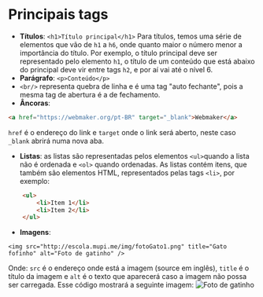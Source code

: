 # Principais tags

- **Títulos**: `<h1>Título principal</h1>` Para títulos, temos uma série de elementos que vão de `h1` a `h6`, onde quanto maior o número menor a importância do título. Por exemplo, o título principal deve ser representado pelo elemento `h1`, o título de um conteúdo que está abaixo do principal deve vir entre tags `h2`, e por aí vai até o nível 6.
- **Parágrafo**: `<p>Conteúdo</p>`
- `<br/>` representa quebra de linha e é uma tag "auto fechante", pois a mesma tag de abertura é a de fechamento.
- **Âncoras**:
```html
<a href="https://webmaker.org/pt-BR" target="_blank">Webmaker</a>
```
`href` é o endereço do link e `target` onde o link será aberto, neste caso `_blank` abrirá numa nova aba.
- **Listas**: as listas são representadas pelos elementos `<ul>`quando a lista não é ordenada e `<ol>` quando ordenadas. As listas contém itens, que também são elementos HTML, representados pelas tags `<li>`, por exemplo:
```html
    <ul>
        <li>Item 1</li>
        <li>Item 2</li>
    </ul>
```
- **Imagens**:
```
<img src="http://escola.mupi.me/img/fotoGato1.png" title="Gato fofinho" alt="Foto de gatinho" />
```
Onde: `src` é o endereço onde está a imagem (source em inglês),  `title` é o título da imagem e `alt` é o texto que aparecerá caso a imagem não possa ser carregada. Esse código mostrará a seguinte imagem:
<img src="http://escola.mupi.me/img/fotoGato1.png" title="Gato fofinho" alt="Foto de gatinho" />
